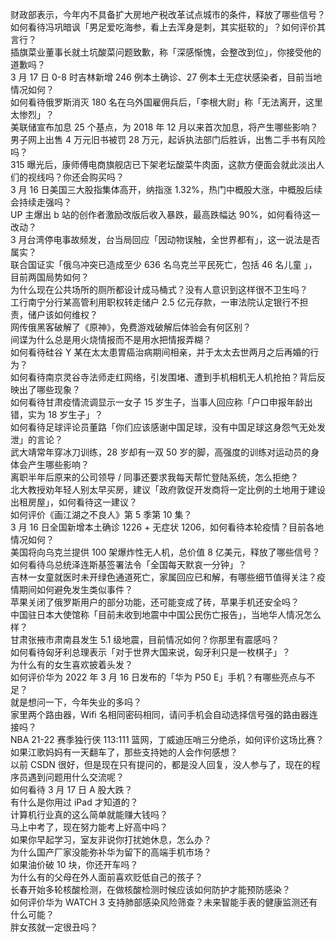 财政部表示，今年内不具备扩大房地产税改革试点城市的条件，释放了哪些信号？  
如何看待冯巩暗讽「男足爱吃海参，看上去浑身是刺，其实挺软的」？如何评价其言行？  
插旗菜业董事长就土坑酸菜问题致歉，称「深感惭愧，会整改到位」，你接受他的道歉吗？  
3 月 17 日 0-8 时吉林新增 246 例本土确诊、27 例本土无症状感染者，目前当地情况如何？  
如何看待俄罗斯消灭 180 名在乌外国雇佣兵后，「李根大尉」称「无法离开，这里太惨烈」？  
美联储宣布加息 25 个基点，为 2018 年 12 月以来首次加息，将产生哪些影响？  
男子网上出售 4 万元旧书被罚 28 万元，起诉执法部门后胜诉，出售二手书有风险吗？  
315 曝光后，康师傅电商旗舰店已下架老坛酸菜牛肉面，这款方便面会就此淡出人们的视线吗？你还会购买吗？  
3 月 16 日美国三大股指集体高开，纳指涨 1.32%，热门中概股大涨，中概股后续会持续走强吗？  
UP 主爆出 b 站的创作者激励改版后收入暴跌，最高跌幅达 90%，如何看待这一改动？  
3 月台湾停电事故频发，台当局回应「因动物误触，全世界都有」，这一说法是否属实？  
联合国证实「俄乌冲突已造成至少 636 名乌克兰平民死亡，包括 46 名儿童 」，目前两国局势如何？  
为什么现在公共场所的厕所都设计成马桶式？没有人意识到这样很不卫生吗？  
工行南宁分行某高管利用职权转走储户 2.5 亿元存款，一审法院认定银行不担责，储户该如何维权？  
网传俄黑客破解了《原神》，免费游戏破解后体验会有何区别？  
间谍为什么总是用火烧情报而不是用水把情报弄糊？  
如何看待硅谷 Y 某在太太患胃癌治病期间相亲，并于太太去世两月之后再婚的行为？  
如何看待南京灵谷寺法师走红网络，引发围堵、遭到手机相机无人机抢拍？背后反映出了哪些现象？  
如何看待甘肃疫情流调显示一女子 15 岁生子，当事人回应称「户口申报年龄出错，实为 18 岁生子」？  
如何看待足球评论员董路「你们应该感谢中国足球，没有中国足球这身怨气无处发泄」的言论？  
武大靖常年穿冰刀训练，28 岁却有一双 50 岁的脚，高强度的训练对运动员的身体会产生哪些影响？  
离职半年后原来的公司领导 / 同事还要求我每天帮忙登陆系统，怎么拒绝？  
北大教授劝年轻人别太早买房，建议「政府敦促开发商将一定比例的土地用于建设出租房屋」，如何看待这一建议？  
如何评价《画江湖之不良人》第 5 季第 10 集？  
3 月 16 日全国新增本土确诊 1226 + 无症状 1206，如何看待本轮疫情？目前各地情况如何？  
美国将向乌克兰提供 100 架爆炸性无人机，总价值 8 亿美元，释放了哪些信号？  
如何看待乌总统泽连斯基签署法令「全国每天默哀一分钟」？  
吉林一女童就医时未开绿色通道死亡，家属回应已和解，有哪些细节值得关注？疫情期间如何避免发生类似事件？  
苹果关闭了俄罗斯用户的部分功能，还可能变成了砖，苹果手机还安全吗？  
中国驻日本大使馆称「目前未收到地震中中国公民伤亡报告」，当地华人情况怎么样？  
甘肃张掖市肃南县发生 5.1 级地震，目前情况如何？你那里有震感吗？  
如何看待匈牙利总理表示「对于世界大国来说，匈牙利只是一枚棋子」？  
为什么有的女生喜欢披着头发？  
如何评价华为 2022 年 3 月 16 日发布的「华为 P50 E」手机？有哪些亮点与不足？  
就是想问一下，今年失业的多吗？  
家里两个路由器，Wifi 名相同密码相同，请问手机会自动选择信号强的路由器连接吗？  
NBA 21-22 赛季独行侠 113:111 篮网，丁威迪压哨三分绝杀，如何评价这场比赛？  
如果江歌妈妈有一天翻车了，那些支持她的人会作何感想？  
以前 CSDN 很好，但是现在只有提问的，都是没人回复，没人参与了，现在的程序员遇到问题用什么交流呢？  
如何看待 3 月 17 日 A 股大跌？  
有什么是你用过 iPad 才知道的？  
计算机行业真的这么简单就能赚大钱吗？  
马上中考了，现在努力能考上好高中吗？  
如果你早起学习，室友非说你打扰她休息，怎么办？  
为什么国产厂家没能弥补华为留下的高端手机市场？  
如果油价破 10 块，你还开车吗？  
为什么有的父母在外人面前喜欢贬低自己的孩子？  
长春开始多轮核酸检测，在做核酸检测时候应该如何防护才能预防感染？  
如何评价华为 WATCH 3 支持肺部感染风险筛查？未来智能手表的健康监测还有什么可能？  
胖女孩就一定很丑吗？  
